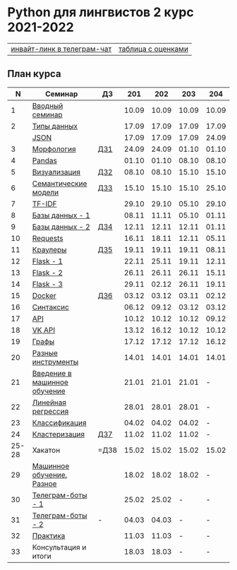 # Python для лингвистов 2 курс 2021-2022

<table>
  <tr>
    <td> <a href="https://t.me/joinchat/3ymOTSrrFzphYzA6"> инвайт-линк в телеграм-чат </a> </td>
    <td> <a href="https://docs.google.com/spreadsheets/d/1wE8CO8QYmfnndG0Lcrq2adn2YKYzkZGyC6VqqpY13Jo/edit?usp=sharing"> таблица с оценками </a> </td>
  </tr>
</table>

## План курса

| N  | Семинар     | ДЗ | 201 | 202 | 203 | 204 |
| -- | ----------- | -- | --- | --- | --- | --- |
| 1  | [Вводный семинар](https://github.com/hse-ling-python/seminars/blob/master/intro/course_intro_2021.ipynb) | | 10.09 | 10.09 | 10.09 | 10.09 |
| 2  | [Типы данных](https://github.com/hse-ling-python/seminars/blob/master/data_structures/data_structures_1(1).ipynb) | | 17.09 | 17.09 | 17.09 | 17.09 |
|| [JSON](https://github.com/hse-ling-python/seminars/blob/master/json_data/json_1.ipynb) | | 17.09 | 17.09 | 17.09 | 24.09 |
| 3  | [Морфология](https://github.com/hse-ling-python/seminars/blob/master/morphology/morphology_1.ipynb) | [ДЗ1](https://github.com/hse-ling-python/homework_21_22/blob/main/hw1.md) | 24.09 | 24.09 | 01.10 | 01.10 |
| 4  | [Pandas](https://github.com/hse-ling-python/seminars/blob/master/visualization/pandas.ipynb) | | 01.10 | 01.10 | 08.10 | 08.10 |
| 5  | [Визуализация](https://github.com/hse-ling-python/seminars/blob/master/visualization/visualization_21.ipynb) | [ДЗ2](https://github.com/hse-ling-python/homework_21_22/blob/main/hw2.md) | 08.10 | 08.10 | 15.10 | 15.10 |
| 6  | [Семантические модели](https://github.com/hse-ling-python/seminars/blob/master/vector_models/vector_models_21_22.ipynb) | [ДЗ3](https://github.com/hse-ling-python/homework_21_22/blob/main/hw3.md) | 15.10 | 15.10 | 15.10 | 25.10 |
| 7  | [TF-IDF](https://nbviewer.jupyter.org/github/hse-ling-python/seminars/blob/master/text_to_vector/TF-IDF.ipynb) | | 29.10 | 29.10 | 05.10 | 29.10 |
| 8  | [Базы данных - 1](https://github.com/hse-ling-python/seminars/blob/master/databases/databases_2020_1.ipynb) | | 08.11 | 11.11 | 05.10 | 01.11 |
| 9  | [Базы данных - 2](https://github.com/hse-ling-python/seminars/blob/master/databases/databases_2020_2.ipynb) | [ДЗ4](https://github.com/hse-ling-python/homework_21_22/blob/main/hw4.md) | 12.11 | 12.11 | 12.11 | 01.11 |
| 10  | [Requests](https://github.com/hse-ling-python/seminars/blob/master/html_and_requests/requests_2021.ipynb) | | 16.11 | 18.11 | 12.11 | 05.11 |
| 11  | [Краулеры](https://github.com/hse-ling-python/seminars/blob/master/crawlers/crawlers_1.ipynb) | [ДЗ5](https://github.com/hse-ling-python/homework_21_22/blob/main/hw5.md) | 19.11 | 19.11 | 19.11 | 08.11 |
| 12  | [Flask - 1](https://github.com/hse-ling-python/seminars/blob/master/flask_applications/flask1.ipynb)| | 22.11 | 25.11 | 19.11 | 12.11 |
| 13  | [Flask - 2](https://github.com/hse-ling-python/seminars/blob/master/flask_applications/flask_2-3.md) | | 26.11 | 26.11 | 26.11 | 15.11 |
| 14  | [Flask - 3](https://github.com/hse-ling-python/seminars/blob/master/flask_applications/flask_2-3.md) | | 29.11 | 02.12 | 26.11 | 19.11 |
| 15  | [Docker](https://github.com/hse-ling-python/seminars/tree/master/docker) | [ДЗ6](https://github.com/hse-ling-python/homework_21_22/blob/main/hw6.md) | 03.12 | 03.12 | 03.11 | 02.12 |
| 16  | [Синтаксис](https://github.com/hse-ling-python/seminars/blob/master/UDPipe/syntax.md) | | 06.12 | 09.12 | 03.12 | 03.12 |
| 17  | [API](https://github.com/hse-ling-python/seminars/blob/master/different_api/client-server-architecture.ipynb) | | 10.12 | 10.12 | 10.12 | 09.12 |
| 18  | [VK API](https://github.com/hse-ling-python/seminars/blob/master/different_api/vk_api2021.ipynb) | | 13.12 | 16.12 | 10.12 | 10.12 |
| 19  | [Графы](https://github.com/hse-ling-python/seminars/blob/master/graphs/graphs_2021.ipynb) | | 17.12 | 17.12 | 17.12 | 16.12 |
| 20  | [Разные инструменты](https://github.com/hse-ling-python/seminars/blob/master/random_compling/compling.md) | | 14.01 | 14.01 | 14.01 | 14.01 |
| 21  | [Введение в машинное обучение](https://github.com/hse-ling-python/seminars/blob/master/ml/intro.ipynb) | | 21.01 | 21.01 | 21.01 | - |
| 22  | [Линейная регрессия](https://github.com/hse-ling-python/seminars/blob/master/ml/Linear_Regression.ipynb) | | 28.01 | 28.01 | 28.01 | - |
| 23  | [Классификация](https://github.com/hse-ling-python/seminars/blob/master/ml/classification.ipynb)| | 04.02 | 04.02 | 04.02 | - |
| 24  | [Кластеризация](https://github.com/hse-ling-python/seminars/blob/master/ml/clustering.ipynb) | [ДЗ7](https://github.com/hse-ling-python/homework_21_22/blob/main/hw7.md) | 11.02 | 11.02 | 11.02 | - |
| 25-28  | Хакатон | =ДЗ8 | 15.02 | 15.02 | 15.02 | 15.02 |
| 29  | [Машинное обучение. Разное](https://github.com/hse-ling-python/seminars/blob/master/ml/ml_final.md) | | 18.02 | 18.02 | 18.02 | - |
| 30  | [Телеграм-боты - 1](https://github.com/hse-ling-python/seminars/tree/master/chatbots/telegram) || 25.02 | 25.02 | - | - |
| 31  | [Телеграм-боты - 2](https://github.com/hse-ling-python/seminars/tree/master/chatbots/telegram) |-| 04.03 | 04.03 | - | - |
| 32  |[Практика](https://github.com/hse-ling-python/seminars/blob/master/praktika22.ipynb)| | 11.03 | 11.03 | - | - |
| 33  |Консультация и итоги| | 18.03 | 18.03 | - | - |

